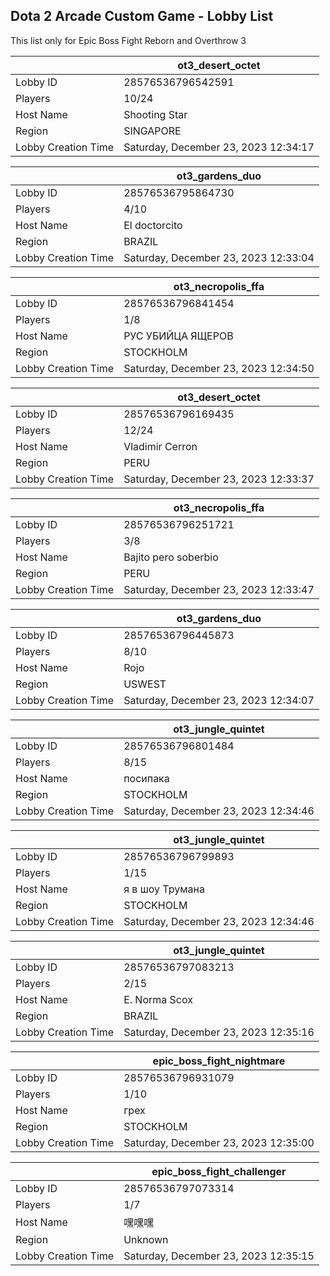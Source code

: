 ## Dota 2 Arcade Custom Game - Lobby List

This list only for Epic Boss Fight Reborn and Overthrow 3

|  | ot3_desert_octet |
| ------ | ------ |
| Lobby ID | 28576536796542591 |
| Players | 10/24 |
| Host Name | Shooting Star |
| Region | SINGAPORE |
| Lobby Creation Time | Saturday, December 23, 2023 12:34:17 |


|  | ot3_gardens_duo |
| ------ | ------ |
| Lobby ID | 28576536795864730 |
| Players | 4/10 |
| Host Name | El doctorcito |
| Region | BRAZIL |
| Lobby Creation Time | Saturday, December 23, 2023 12:33:04 |


|  | ot3_necropolis_ffa |
| ------ | ------ |
| Lobby ID | 28576536796841454 |
| Players | 1/8 |
| Host Name | РУС УБИЙЦА ЯЩЕРОВ |
| Region | STOCKHOLM |
| Lobby Creation Time | Saturday, December 23, 2023 12:34:50 |


|  | ot3_desert_octet |
| ------ | ------ |
| Lobby ID | 28576536796169435 |
| Players | 12/24 |
| Host Name | Vladimir Cerron |
| Region | PERU |
| Lobby Creation Time | Saturday, December 23, 2023 12:33:37 |


|  | ot3_necropolis_ffa |
| ------ | ------ |
| Lobby ID | 28576536796251721 |
| Players | 3/8 |
| Host Name | Bajito pero soberbio |
| Region | PERU |
| Lobby Creation Time | Saturday, December 23, 2023 12:33:47 |


|  | ot3_gardens_duo |
| ------ | ------ |
| Lobby ID | 28576536796445873 |
| Players | 8/10 |
| Host Name | Rojo |
| Region | USWEST |
| Lobby Creation Time | Saturday, December 23, 2023 12:34:07 |


|  | ot3_jungle_quintet |
| ------ | ------ |
| Lobby ID | 28576536796801484 |
| Players | 8/15 |
| Host Name | посипака |
| Region | STOCKHOLM |
| Lobby Creation Time | Saturday, December 23, 2023 12:34:46 |


|  | ot3_jungle_quintet |
| ------ | ------ |
| Lobby ID | 28576536796799893 |
| Players | 1/15 |
| Host Name | я в шоу  Трумана |
| Region | STOCKHOLM |
| Lobby Creation Time | Saturday, December 23, 2023 12:34:46 |


|  | ot3_jungle_quintet |
| ------ | ------ |
| Lobby ID | 28576536797083213 |
| Players | 2/15 |
| Host Name | E. Norma Scox |
| Region | BRAZIL |
| Lobby Creation Time | Saturday, December 23, 2023 12:35:16 |


|  | epic_boss_fight_nightmare |
| ------ | ------ |
| Lobby ID | 28576536796931079 |
| Players | 1/10 |
| Host Name | грех |
| Region | STOCKHOLM |
| Lobby Creation Time | Saturday, December 23, 2023 12:35:00 |


|  | epic_boss_fight_challenger |
| ------ | ------ |
| Lobby ID | 28576536797073314 |
| Players | 1/7 |
| Host Name | 嘿嘿嘿 |
| Region | Unknown |
| Lobby Creation Time | Saturday, December 23, 2023 12:35:15 |



